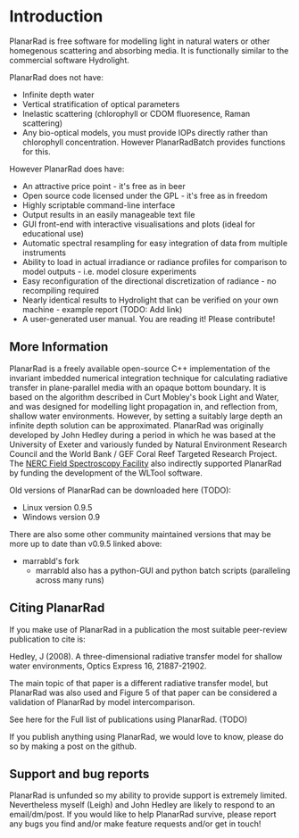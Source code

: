 # Introduction
PlanarRad is free software for modelling light in natural waters or other homegenous scattering and absorbing media. 
It is functionally similar to the commercial software Hydrolight.


PlanarRad does not have:

- Infinite depth water
- Vertical stratification of optical parameters
- Inelastic scattering (chlorophyll or CDOM fluoresence, Raman scattering)
- Any bio-optical models, you must provide IOPs directly rather than chlorophyll concentration. However PlanarRadBatch provides functions for this.

However PlanarRad does have:

- An attractive price point - it's free as in beer
- Open source code licensed under the GPL - it's free as in freedom
- Highly scriptable command-line interface
- Output results in an easily manageable text file
- GUI front-end with interactive visualisations and plots (ideal for educational use)
- Automatic spectral resampling for easy integration of data from multiple instruments
- Ability to load in actual irradiance or radiance profiles for comparison to model outputs - i.e. model closure experiments
- Easy reconfiguration of the directional discretization of radiance - no recompiling required
- Nearly identical results to Hydrolight that can be verified on your own machine - example report (TODO: Add link)
- A user-generated user manual. You are reading it! Please contribute!


## More Information
PlanarRad is a freely available open-source C++ implementation of the invariant imbedded numerical integration 
technique for calculating radiative transfer in plane-parallel media with an opaque bottom boundary. It is based 
on the algorithm described in Curt Mobley's book Light and Water, and was designed for modelling light propagation 
in, and reflection from, shallow water environments. However, by setting a suitably large depth an infinite depth 
solution can be approximated. PlanarRad was originally developed by John Hedley during a period in which he was based at 
the University of Exeter and variously funded by Natural Environment Research Council and the World Bank / GEF Coral 
Reef Targeted Research Project. The [NERC Field Spectroscopy Facility](http://fsf.nerc.ac.uk/) also indirectly supported PlanarRad by funding 
the development of the WLTool software. 

Old versions of PlanarRad can be downloaded here (TODO):
- Linux version 0.9.5
- Windows version 0.9

There are also some other community maintained versions that may be more up to date than v0.9.5 linked above:

- marrabld's fork 
   - marrabld also has a python-GUI and python batch scripts (paralleling across many runs)

## Citing PlanarRad
If you make use of PlanarRad in a publication the most suitable peer-review publication to cite is:

Hedley, J (2008). A three-dimensional radiative transfer model for shallow water environments, Optics Express 16, 21887-21902.

The main topic of that paper is a different radiative transfer model, but PlanarRad was also used and Figure 5 of that paper can be considered a validation of PlanarRad by model intercomparison.

See here for the Full list of publications using PlanarRad. (TODO)

If you publish anything using PlanarRad, we would love to know, please do so by making a post on the github.

## Support and bug reports
PlanarRad is unfunded so my ability to provide support is extremely limited. Nevertheless myself (Leigh) and John Hedley are likely to respond to an 
email/dm/post. If you would like to help PlanarRad survive, please report any bugs you find and/or make feature requests and/or get in touch! 


